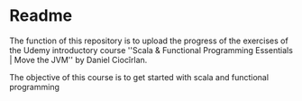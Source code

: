 # Readme


The function of this repository is to upload the progress of the exercises of the Udemy introductory course ''Scala & Functional Programming Essentials | Move the JVM'' by Daniel Ciocîrlan. 

The objective of this course is to get started with scala and functional programming
